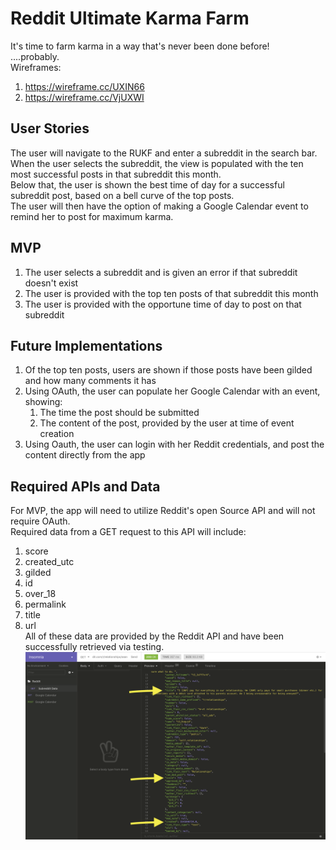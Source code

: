 # Reddit Ultimate Karma Farm

It's time to farm karma in a way that's never been done before!\
....probably.\
Wireframes:
  1. https://wireframe.cc/UXIN66
  2. https://wireframe.cc/VjUXWI
## User Stories
The user will navigate to the RUKF and enter a subreddit in the search bar.\
When the user selects the subreddit, the view is populated with the ten most successful posts in that subreddit this month.\
Below that, the user is shown the best time of day for a successful subreddit post, based on a bell curve of the top posts.\
The user will then have the option of making a Google Calendar event to remind her to post for maximum karma.

## MVP
1. The user selects a subreddit and is given an error if that subreddit doesn't exist
2. The user is provided with the top ten posts of that subreddit this month
3. The user is provided with the opportune time of day to post on that subreddit

## Future Implementations
1. Of the top ten posts, users are shown if those posts have been gilded and how many comments it has
2. Using OAuth, the user can populate her Google Calendar with an event, showing:
    1. The time the post should be submitted
    2. The content of the post, provided by the user at time of event creation
3. Using Oauth, the user can login with her Reddit credentials, and post the content directly from the app

## Required APIs and Data
For MVP, the app will need to utilize Reddit's open Source API and will not require OAuth.\
Required data from a GET request to this API will include:
  1. score
  2. created_utc
  3. gilded
  4. id
  5. over_18
  6. permalink
  7. title
  8. url\
All of these data are provided by the Reddit API and have been successfully retrieved via testing.\
![Image of api-test](./public/api-test.png)
